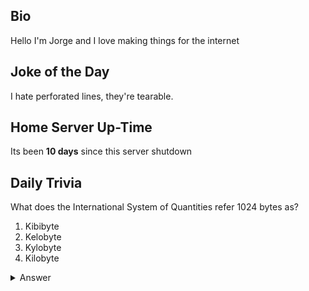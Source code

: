 ## Bio

Hello I'm Jorge and I love making things for the internet

## Joke of the Day

I hate perforated lines, they're tearable.

## Home Server Up-Time

Its been **10 days** since this server shutdown


## Daily Trivia

What does the International System of Quantities refer 1024 bytes as?
 1. Kibibyte
 2. Kelobyte
 3. Kylobyte
 4. Kilobyte

<details>
  <summary>Answer</summary>
  Kibibyte
</details>
